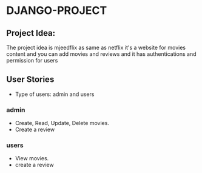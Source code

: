 # DJANGO-PROJECT

## Project Idea:

The project idea is mjeedflix as same as netflix it's a website for movies content and you can add movies and reviews and it has authentications and permission for users



## User Stories

- Type of users: admin and users

### admin

- Create, Read, Update, Delete movies.
- Create a review

### users

- View movies.
- create a review
